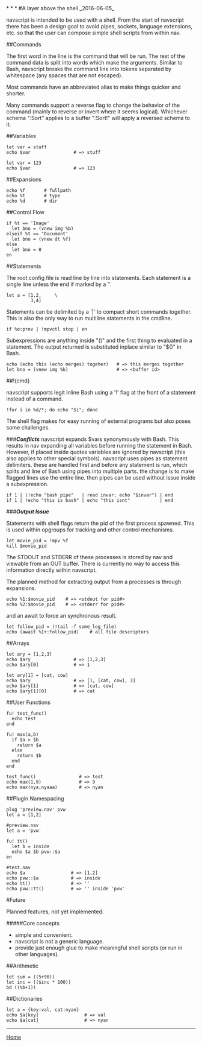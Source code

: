 <title>A layer above the shell</title>
<link rel="stylesheet" href="../css/base.css">
* * *
#A layer above the shell
_2016-06-05_

navscript is intended to be used with a shell. From the start of navscript there has been a design goal to avoid pipes, sockets, language extensions, etc. so that the user can compose simple shell scripts from within nav.

##Commands

The first word in the line is the command that will be run. The rest of the command data is split into words which make the arguments. Similar to Bash, navscript breaks the command line into tokens separated by whitespace (any spaces that are not escaped).

Most commands have an abbreviated alias to make things quicker and shorter.

Many commands support a reverse flag to change the behavior of the command (mainly to reverse or invert where it seems logical). Whichever schema ":Sort" applies to a buffer ":Sort!" will apply a reversed schema to it.

##Variables

    let var = stuff
    echo $var                # => stuff

    let var = 123
    echo $var                # => 123

##Expansions

    echo %f       # fullpath
    echo %t       # type
    echo %d       # dir

##Control Flow

    if %t == 'Image'
      let bno = (vnew img %b)
    elseif %t == 'Document'
      let bno = (vnew dt %f)
    else
      let bno = 0
    en

##Statements

The root config file is read line by line into statements. Each statement is a single line unless the end if marked by a '\'.

    let a = [1,2,     \
             3,4]

Statements can be delimited by a '|' to compact short commands together. This is also the only way to run multiline statements in the cmdline.

    if %o:prev | !mpvctl stop | en

Subexpressions are anything inside "()" and the first thing to evaluated in a statement. The output returned is substituted inplace similar to "$()" in Bash.

    echo (echo this (echo merges) togeher)   # => this merges together
    let bno = (vnew img %b)                  # => <buffer id>

##!{cmd}

navscript supports legit inline Bash using a '!' flag at the front of a statement instead of a command.

    !for i in %d/*; do echo "$i"; done

The shell flag makes for easy running of external programs but also poses some challenges.

###**_Conflicts_**
navscript expands $vars synonymously with Bash. This results in nav expanding all variables before running the statement in Bash. However, if placed inside quotes variables are ignored by navscript (this also applies to other special symbols). 
navscript uses pipes as statement delimiters. these are handled first and before any statement is run, which splits and line of Bash using pipes into multiple parts. the change is to make flagged lines use the entire line. then pipes can be used without issue inside a subexpression.

    if 1 | (!echo "bash pipe"   | read invar; echo "$invar") | end
    if 1 | !echo "this is bash" | echo "this isnt"           | end

###**_Output Issue_**

Statements with shell flags return the pid of the first process spawned. This is used within opgroups for tracking and other control mechanisms.

    let movie_pid = !mpv %f
    kill $movie_pid

The STDOUT and STDERR of these processes is stored by nav and viewable from an OUT buffer. There is currently no way to access this information directly within navscript.

The planned method for extracting output from a processes is through expansions.

    echo %1:$movie_pid    # => <stdout for pid#>
    echo %2:$movie_pid    # => <stderr for pid#>

and an await to force an synchronous result.

    let follow_pid = (!tail -f some_log_file)
    echo (await %1+:follow_pid)    # all file descriptors

##Arrays

    let ary = [1,2,3]
    echo $ary                # => [1,2,3]
    echo $ary[0]             # => 1

    let ary[1] = [cat, cow]
    echo $ary                # => [1, [cat, cow], 3]
    echo $ary[1]             # => [cat, cow]
    echo $ary[1][0]          # => cat

##User Functions

    fu! test_func()
      echo test
    end

    fu! max(a,b)
      if $a > $b
        return $a
      else
        return $b
      end
    end

    test_func()                # => test
    echo max(1,9)              # => 9
    echo max(nya,nyaaa)        # => nyan

##Plugin Namespacing

    plug 'preview.nav' pvw
    let a = [1,2]

    #preview.nav
    let a = 'pvw'

    fu! tt()
      let b = inside
      echo $a $b pvw::$a
    en

    #test.nav
    echo $a                 # => [1,2]
    echo pvw::$a            # => inside
    echo tt()               # => ''
    echo pvw::tt()          # => '' inside 'pvw'

#Future

Planned features, not yet implemented.

#####Core concepts
* simple and convenient.
* navscript is not a generic language.
* provide just enough glue to make meaningful shell scripts (or run in other languages).

##Arithmetic

    let sum = ((5+90))
    let inc = (($inc * 100))
    bd ((%b+1))

##Dictionaries

    let a = {key:val, cat:nyan}
    echo $a[key]                 # => val
    echo $a[cat]                 # => nyan


* * *
<div id="footer">
  <a href=../index>Home</a>
</div>
